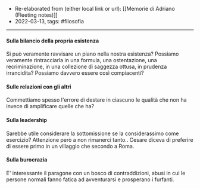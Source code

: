 - Re-elaborated from (either local link or url): [[Memorie di Adriano (Fleeting notes)]]
- 2022-03-13, tags: #filosofia
---

#### Sulla bilancio della propria esistenza
Si può veramente ravvisare un piano nella nostra esistenza? Possiamo veramente rintracciarla in una formula, una ostentazione, una recriminazione, in una collezione di saggezza ottusa, in prudenza irrancidita? Possiamo davvero essere così compiacenti? 

#### Sulle relazioni con gli altri
Commettiamo spesso l'errore di destare in ciascuno le qualità che non ha invece di amplificare quelle che ha? 

#### Sulla leadership
Sarebbe utile considerare la sottomissione se la considerassimo come esercizio? Attenzione però a non rimanerci tanto.. Cesare diceva di preferire di essere primo in un villaggio che secondo a Roma. 

#### Sulla burocrazia
E' interessante il paragone con un bosco di contraddizioni, abusi in cui le persone normali fanno fatica ad avventurarsi e prosperano i furfanti.